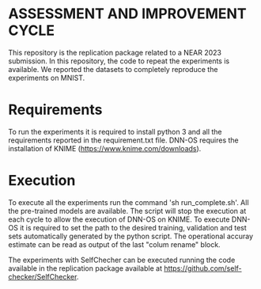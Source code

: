 # ASSESSMENT AND IMPROVEMENT CYCLE

This repository is the replication package related to a NEAR 2023 submission.
In this repository, the code to repeat the experiments is available.
We reported the datasets to completely reproduce the experiments on MNIST.

# Requirements
To run the experiments it is required to install python 3 and all the requirements reported in the requirement.txt file.
DNN-OS requires the installation of KNIME (https://www.knime.com/downloads).

# Execution
To execute all the experiments run the command 'sh run_complete.sh'.
All the pre-trained models are available.
The script will stop the execution at each cycle to allow the execution of DNN-OS on KNIME.
To execute DNN-OS it is required to set the path to the desired training, validation and test sets automatically generated by the python script. The operational accuray estimate can be read as output of the last "colum rename" block.

The experiments with SelfChecher can be executed running the code available in the replication package available at https://github.com/self-checker/SelfChecker.


